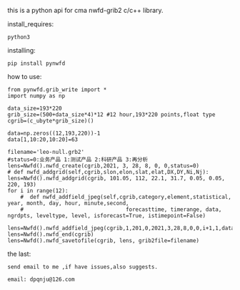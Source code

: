 this is a python api for cma nwfd-grib2 c/c++ library.

install_requires:

    python3

installing:
   
    pip install pynwfd

how to use:

    from pynwfd.grib_write import *
    import numpy as np

    data_size=193*220
    grib_size=(500+data_size*4)*12 #12 hour,193*220 points,float type 
    cgrib=(c_ubyte*grib_size)()

    data=np.zeros((12,193,220))-1
    data[1,10:20,10:20]=63

    filename='leo-null.grb2'
    #status=0:业务产品 1:测试产品 2:科研产品 3:再分析 
    lens=Nwfd().nwfd_create(cgrib,2021, 3, 28, 8, 0, 0,status=0)
    # def nwfd_addgrid(self,cgrib,slon,elon,slat,elat,DX,DY,Ni,Nj):
    lens=Nwfd().nwfd_addgrid(cgrib, 101.05, 112, 22.1, 31.7, 0.05, 0.05, 220, 193)
    for i in range(12):
        #  def nwfd_addfield_jpeg(self,cgrib,category,element,statistical, year, month, day, hour, minute,second, 
        #                                forecasttime, timerange, data, ngrdpts, leveltype, level, isforecast=True, istimepoint=False)
        lens=Nwfd().nwfd_addfield_jpeg(cgrib,1,201,0,2021,3,28,8,0,0,i+1,1,data[i,:,:],data_size,1,0,True,False)
    lens=Nwfd().nwfd_end(cgrib)
    lens=Nwfd().nwfd_savetofile(cgrib, lens, grib2file=filename)


the last:

    send email to me ,if have issues,also suggests.

    email: dpqnju@126.com






